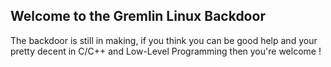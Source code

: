 ## Welcome to the Gremlin Linux Backdoor

The backdoor is still in making, if you think you can be good help and your pretty decent in C/C++ and Low-Level Programming then you're welcome !
